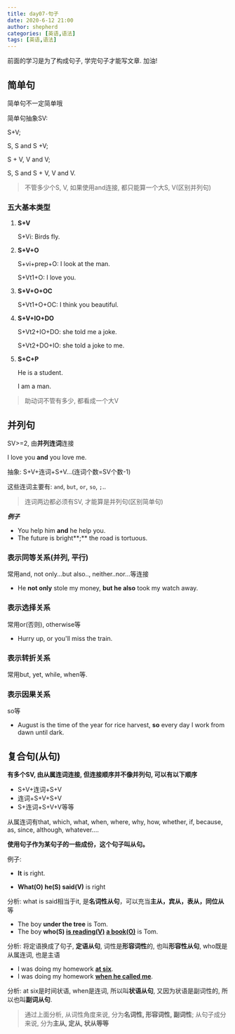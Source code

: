 ```yaml
---
title: day07-句子
date: 2020-6-12 21:00
author: shepherd
categories: [英语,语法]
tags: [英语,语法] 
---
```


 前面的学习是为了构成句子, 学完句子才能写文章. 加油!

<!-- more -->

## 简单句

 简单句不一定简单哦

简单句抽象SV: 

S+V; 

S, S and S +V; 

S + V, V and V; 

S, S and S + V, V and  V.

> 不管多少个S, V, 如果使用and连接, 都只能算一个大S, V(区别并列句)

###  五大基本类型

1. **S+V**

   S+Vi: Birds fly.

2. **S+V+O**

   S+vi+prep+O: I look at the man.

   S+Vt1+O: I love you.

3. **S+V+O+OC**

   S+Vt1+O+OC: I think you beautiful.

4. **S+V+IO+DO**

   S+Vt2+IO+DO: she told me a joke.

   S+Vt2+DO+IO: she told a joke to me.

5. **S+C+P**

   He is a student.

   I am a man.

> 助动词不管有多少, 都看成一个大V

## 并列句

SV>=2, 由**并列连词**连接

I love you **and** you love me.

抽象: S+V+连词+S+V...(连词个数=SV个数-1)

这些连词主要有: `and`, `but`, `or`, `so`, `;`..

> 连词两边都必须有SV, 才能算是并列句(区别简单句)

 ***例子***

- You help him **and** he help you.
- The future is bright**;** the road is tortuous.

### 表示同等关系(并列, 平行)

常用and, not only...but also.., neither..nor...等连接

- He **not only** stole my money, **but he also** took my watch away.

### 表示选择关系

常用or(否则), otherwise等

- Hurry up, or you'll miss the train.

### 表示转折关系

常用but, yet, while, when等.

### 表示因果关系

so等

- August is the time of the year for rice harvest, **so** every day I work from dawn until dark.

## 复合句(从句)

**有多个SV, 由从属连词连接, 但连接顺序并不像并列句,  可以有以下顺序**

- S+V+连词+S+V
- 连词+S+V+S+V
- S+连词+S+V+V等等

从属连词有that, which, what, when, where, why, how, whether, if, because, as, since, although, whatever....

**使用句子作为某句子的一些成份，这个句子叫从句。**

例子: 

- **It** is right.

- **What(O) he(S) said(V)** is right

分析: what is said相当于it, 是**名词性从句**，可以充当**主从，宾从，表从，同位从**等

- The boy **under the tree** is Tom.
- The boy **who(S) <u>is reading(V)</u> <u>a book(O)</u>** is Tom.

分析: 将定语换成了句子, **定语从句**, 词性是**形容词性**的, 也叫**形容性从句**, who既是从属连词, 也是主语

- I was doing my homework **<u>at six</u>**.
- I was doing my homework **<u>when he called me</u>**.

分析: at six是时间状语, when是连词, 所以叫**状语从句**, 又因为状语是副词性的, 所以也叫**副词从句**.

> 通过上面分析, 从词性角度来说, 分为**名词性, 形容词性, 副词性**; 从句子成分来说, 分为**主从, 定从, 状从等等**
